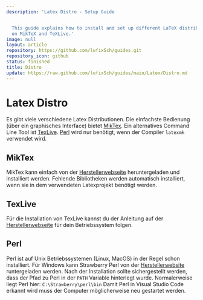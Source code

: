 ```yaml
---
description: 'Latex Distro - Setup Guide


  This guide explains how to install and set up different LaTeX distributions, focusing
  on MikTeX and TeXLive.'
image: null
layout: article
repository: https://github.com/lufixSch/guides.git
repository_icon: github
status: finished
title: Distro
update: https://raw.github.com/lufixSch/guides/main/Latex/Distro.md
---
```


# Latex Distro

Es gibt viele verschiedene Latex Distributionen.
Die einfachste Bedienung (über ein graphisches Interface) bietet [MikTex](https://miktex.org). Ein alternatives Command Line Tool ist [TexLive](http://www.tug.org/texlive/).
[Perl](https://www.perl.org) wird nur benötigt, wenn der Compiler `latexmk` verwendet wird.

## MikTex

MikTex kann einfach von der [Herstellerwebseite](https://miktex.org) heruntergeladen und installiert werden.
Fehlende Bibliotheken werden automatisch installiert, wenn sie in dem verwendeten Latexprojekt benötigt werden.

## TexLive

Für die Installation von TexLive kannst du der Anleitung auf der [Herstellerwebseite](http://www.tug.org/texlive/) für dein Betriebssystem folgen.

## Perl

Perl ist auf Unix Betriebssystemen (Linux, MacOS) in der Regel schon installiert. Für Windows kann Strawberry Perl von der [Herstellerwebsite](https://strawberryperl.com) runtergeladen werden.
Nach der Installation sollte sichergestellt werden, dass der Pfad zu Perl in der `PATH` Variable hinterlegt wurde. Normalerweise liegt Perl hier: `C:\Strawberry\perl\bin`
Damit Perl in Visual Studio Code erkannt wird muss der Computer möglicherweise neu gestartet werden.